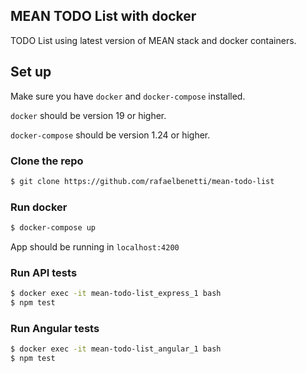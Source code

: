 ## MEAN TODO List with docker
TODO List using latest version of MEAN stack and docker containers.

## Set up

Make sure you have `docker` and `docker-compose` installed.

`docker` should be version 19 or higher.

`docker-compose` should be version 1.24 or higher.

### Clone the repo
```bash
$ git clone https://github.com/rafaelbenetti/mean-todo-list
```
### Run docker
```bash
$ docker-compose up
```

 App should be running in `localhost:4200`

### Run API tests
```bash
$ docker exec -it mean-todo-list_express_1 bash
$ npm test
```

### Run Angular tests
```bash
$ docker exec -it mean-todo-list_angular_1 bash
$ npm test
```